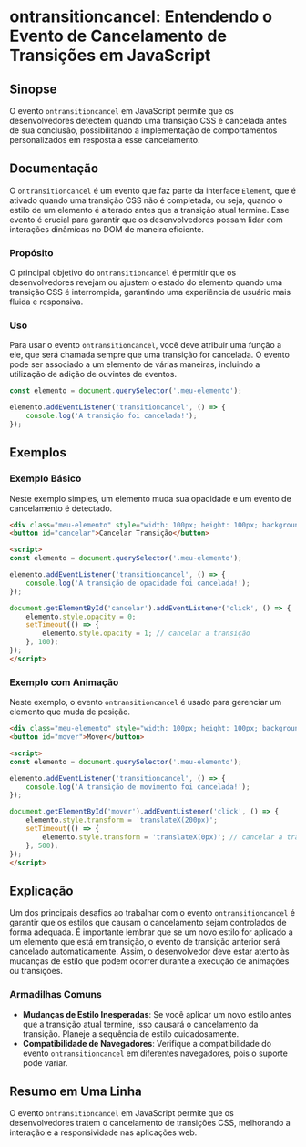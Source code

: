 <!--
Meta Description: # ontransitioncancel: Entendendo o Evento de Cancelamento de Transições em JavaScript ## Sinopse O evento `ontransitioncancel` em JavaScript permite q...
Meta Keywords: elemento, que, transição, evento, ontransitioncancel
-->

# ontransitioncancel: Entendendo o Evento de Cancelamento de Transições em JavaScript

## Sinopse
O evento `ontransitioncancel` em JavaScript permite que os desenvolvedores detectem quando uma transição CSS é cancelada antes de sua conclusão, possibilitando a implementação de comportamentos personalizados em resposta a esse cancelamento.

## Documentação
O `ontransitioncancel` é um evento que faz parte da interface `Element`, que é ativado quando uma transição CSS não é completada, ou seja, quando o estilo de um elemento é alterado antes que a transição atual termine. Esse evento é crucial para garantir que os desenvolvedores possam lidar com interações dinâmicas no DOM de maneira eficiente.

### Propósito
O principal objetivo do `ontransitioncancel` é permitir que os desenvolvedores revejam ou ajustem o estado do elemento quando uma transição CSS é interrompida, garantindo uma experiência de usuário mais fluida e responsiva.

### Uso
Para usar o evento `ontransitioncancel`, você deve atribuir uma função a ele, que será chamada sempre que uma transição for cancelada. O evento pode ser associado a um elemento de várias maneiras, incluindo a utilização de adição de ouvintes de eventos.

```javascript
const elemento = document.querySelector('.meu-elemento');

elemento.addEventListener('transitioncancel', () => {
    console.log('A transição foi cancelada!');
});
```

## Exemplos

### Exemplo Básico
Neste exemplo simples, um elemento muda sua opacidade e um evento de cancelamento é detectado.

```html
<div class="meu-elemento" style="width: 100px; height: 100px; background: red; transition: opacity 2s;"></div>
<button id="cancelar">Cancelar Transição</button>

<script>
const elemento = document.querySelector('.meu-elemento');

elemento.addEventListener('transitioncancel', () => {
    console.log('A transição de opacidade foi cancelada!');
});

document.getElementById('cancelar').addEventListener('click', () => {
    elemento.style.opacity = 0;
    setTimeout(() => {
        elemento.style.opacity = 1; // cancelar a transição
    }, 100);
});
</script>
```

### Exemplo com Animação
Neste exemplo, o evento `ontransitioncancel` é usado para gerenciar um elemento que muda de posição.

```html
<div class="meu-elemento" style="width: 100px; height: 100px; background: blue; transition: transform 2s;"></div>
<button id="mover">Mover</button>

<script>
const elemento = document.querySelector('.meu-elemento');

elemento.addEventListener('transitioncancel', () => {
    console.log('A transição de movimento foi cancelada!');
});

document.getElementById('mover').addEventListener('click', () => {
    elemento.style.transform = 'translateX(200px)';
    setTimeout(() => {
        elemento.style.transform = 'translateX(0px)'; // cancelar a transição
    }, 500);
});
</script>
```

## Explicação
Um dos principais desafios ao trabalhar com o evento `ontransitioncancel` é garantir que os estilos que causam o cancelamento sejam controlados de forma adequada. É importante lembrar que se um novo estilo for aplicado a um elemento que está em transição, o evento de transição anterior será cancelado automaticamente. Assim, o desenvolvedor deve estar atento às mudanças de estilo que podem ocorrer durante a execução de animações ou transições.

### Armadilhas Comuns
- **Mudanças de Estilo Inesperadas**: Se você aplicar um novo estilo antes que a transição atual termine, isso causará o cancelamento da transição. Planeje a sequência de estilo cuidadosamente.
- **Compatibilidade de Navegadores**: Verifique a compatibilidade do evento `ontransitioncancel` em diferentes navegadores, pois o suporte pode variar.

## Resumo em Uma Linha
O evento `ontransitioncancel` em JavaScript permite que os desenvolvedores tratem o cancelamento de transições CSS, melhorando a interação e a responsividade nas aplicações web.